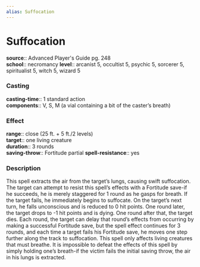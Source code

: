 ```yaml
---
alias: Suffocation
---
```


# Suffocation 

**source**:: Advanced Player's Guide pg. 248  
**school**:: necromancy
**level**:: arcanist 5, occultist 5, psychic 5, sorcerer 5, spiritualist 5, witch 5, wizard 5

### Casting 

**casting-time**:: 1 standard action  
**components**:: V, S, M (a vial containing a bit of the caster’s breath)

### Effect 

**range**:: close (25 ft. + 5 ft./2 levels)  
**target**:: one living creature  
**duration**:: 3 rounds  
**saving-throw**:: Fortitude partial
**spell-resistance**:: yes

### Description 

This spell extracts the air from the target’s lungs, causing swift suffocation. The target can attempt to resist this spell’s effects with a Fortitude save-if he succeeds, he is merely staggered for 1 round as he gasps for breath. If the target fails, he immediately begins to suffocate. On the target’s next turn, he falls unconscious and is reduced to 0 hit points. One round later, the target drops to -1 hit points and is dying. One round after that, the target dies. Each round, the target can delay that round’s effects from occurring by making a successful Fortitude save, but the spell effect continues for 3 rounds, and each time a target fails his Fortitude save, he moves one step further along the track to suffocation. This spell only affects living creatures that must breathe. It is impossible to defeat the effects of this spell by simply holding one’s breath-if the victim fails the initial saving throw, the air in his lungs is extracted.

